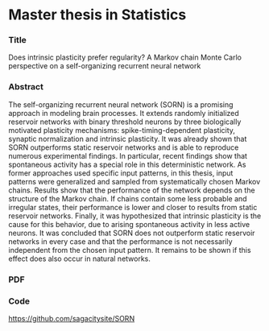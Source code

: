 # Master thesis in Statistics

### Title

Does intrinsic plasticity prefer regularity? A Markov chain Monte Carlo perspective on a self-organizing recurrent neural network

### Abstract

The self-organizing recurrent neural network (SORN) is a promising approach in modeling brain processes. It extends randomly initialized reservoir networks with binary threshold neurons by three biologically motivated plasticity mechanisms: spike-timing-dependent plasticity, synaptic normalization and intrinsic plasticity. It was already shown that SORN outperforms static reservoir networks and is able to reproduce numerous experimental findings. In particular, recent findings show that spontaneous activity has a special role in this deterministic network. As former approaches used specific input patterns, in this thesis, input patterns were generalized and sampled from systematically chosen Markov chains. Results show that the performance of the network depends on the structure of the Markov chain. If chains contain some less probable and irregular states, their performance is lower and closer to results from static reservoir networks. Finally, it was hypothesized that intrinsic plasticity is the cause for this behavior, due to arising spontaneous activity in less active neurons. It was concluded that SORN does not outperform static reservoir networks in every case and that the performance is not necessarily independent from the chosen input pattern. It remains to be shown if this effect does also occur in natural networks.

### PDF


### Code

https://github.com/sagacitysite/SORN
